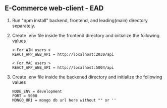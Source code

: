 ## E-Commerce web-client - EAD

1.  Run "npm install" backend, frontend, and leading(main) directory separately.
2.  Create .env file inside the frontend directory and initialize the following values

        < For WIN users >
        REACT_APP_WEB_API = http://localhost:2030/api

        < For MAC users >
        REACT_APP_WEB_API = http://localhost:5004/api

3.  Create .env file inside the backened directory and initialize the following values

        NODE_ENV = development
        PORT = 5000
        MONGO_URI = mongo db url here without "" or ''

